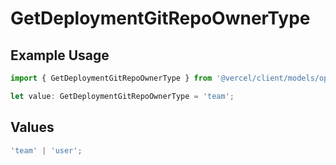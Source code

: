 # GetDeploymentGitRepoOwnerType

## Example Usage

```typescript
import { GetDeploymentGitRepoOwnerType } from '@vercel/client/models/operations';

let value: GetDeploymentGitRepoOwnerType = 'team';
```

## Values

```typescript
'team' | 'user';
```
